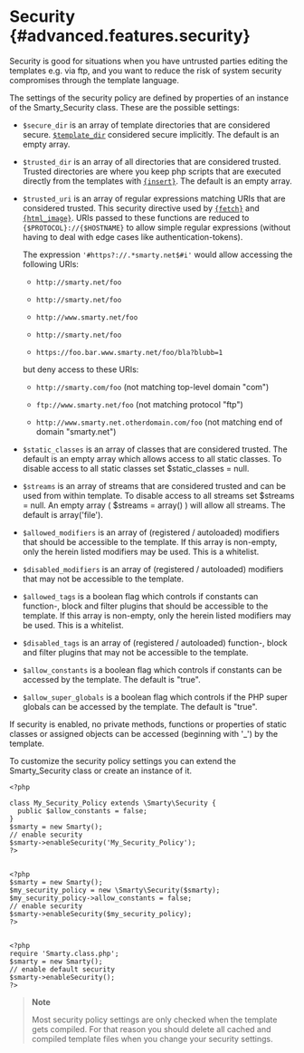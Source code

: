 Security {#advanced.features.security}
========

Security is good for situations when you have untrusted parties editing
the templates e.g. via ftp, and you want to reduce the risk of system
security compromises through the template language.

The settings of the security policy are defined by properties of an
instance of the Smarty\_Security class. These are the possible settings:

-   `$secure_dir` is an array of template directories that are
    considered secure. [`$template_dir`](#variable.template.dir)
    considered secure implicitly. The default is an empty array.

-   `$trusted_dir` is an array of all directories that are considered
    trusted. Trusted directories are where you keep php scripts that are
    executed directly from the templates with
    [`{insert}`](#language.function.insert.php). The default is an
    empty array.

-   `$trusted_uri` is an array of regular expressions matching URIs that
    are considered trusted. This security directive used by
    [`{fetch}`](#language.function.fetch) and
    [`{html_image}`](#language.function.html.image). URIs passed to
    these functions are reduced to `{$PROTOCOL}://{$HOSTNAME}` to allow
    simple regular expressions (without having to deal with edge cases
    like authentication-tokens).

    The expression `'#https?://.*smarty.net$#i'` would allow accessing
    the following URIs:

    -   `http://smarty.net/foo`

    -   `http://smarty.net/foo`

    -   `http://www.smarty.net/foo`

    -   `http://smarty.net/foo`

    -   `https://foo.bar.www.smarty.net/foo/bla?blubb=1`

    but deny access to these URIs:

    -   `http://smarty.com/foo` (not matching top-level domain \"com\")

    -   `ftp://www.smarty.net/foo` (not matching protocol \"ftp\")

    -   `http://www.smarty.net.otherdomain.com/foo` (not matching end of
        domain \"smarty.net\")

-   `$static_classes` is an array of classes that are considered
    trusted. The default is an empty array which allows access to all
    static classes. To disable access to all static classes set
    \$static\_classes = null.

-   `$streams` is an array of streams that are considered trusted and
    can be used from within template. To disable access to all streams
    set \$streams = null. An empty array ( \$streams = array() ) will
    allow all streams. The default is array(\'file\').

-   `$allowed_modifiers` is an array of (registered / autoloaded)
    modifiers that should be accessible to the template. If this array
    is non-empty, only the herein listed modifiers may be used. This is
    a whitelist.

-   `$disabled_modifiers` is an array of (registered / autoloaded)
    modifiers that may not be accessible to the template.

-   `$allowed_tags` is a boolean flag which controls if constants can
    function-, block and filter plugins that should be accessible to the
    template. If this array is non-empty, only the herein listed
    modifiers may be used. This is a whitelist.

-   `$disabled_tags` is an array of (registered / autoloaded) function-,
    block and filter plugins that may not be accessible to the template.

-   `$allow_constants` is a boolean flag which controls if constants can
    be accessed by the template. The default is \"true\".

-   `$allow_super_globals` is a boolean flag which controls if the PHP
    super globals can be accessed by the template. The default is
    \"true\".

If security is enabled, no private methods, functions or properties of
static classes or assigned objects can be accessed (beginning with
\'\_\') by the template.

To customize the security policy settings you can extend the
Smarty\_Security class or create an instance of it.


    <?php

    class My_Security_Policy extends \Smarty\Security {
      public $allow_constants = false;
    }
    $smarty = new Smarty();
    // enable security
    $smarty->enableSecurity('My_Security_Policy');
    ?>


    <?php
    $smarty = new Smarty();
    $my_security_policy = new \Smarty\Security($smarty);
    $my_security_policy->allow_constants = false;
    // enable security
    $smarty->enableSecurity($my_security_policy);
    ?>


    <?php
    require 'Smarty.class.php';
    $smarty = new Smarty();
    // enable default security
    $smarty->enableSecurity();
    ?>

> **Note**
>
> Most security policy settings are only checked when the template gets
> compiled. For that reason you should delete all cached and compiled
> template files when you change your security settings.
